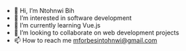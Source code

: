 - 👋 Hi, I’m Ntohnwi Bih
- 👀 I’m interested in software development
- 🌱 I’m currently learning Vue.js
- 💞️ I’m looking to collaborate on web development projects
- 📫 How to reach me mforbesintohnwi@gmail.com

<!---
Tonibih/Tonibih is a ✨ special ✨ repository because its `README.md` (this file) appears on your GitHub profile.
You can click the Preview link to take a look at your changes.
--->
